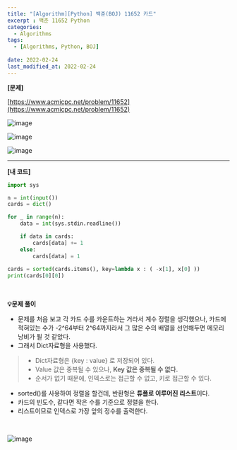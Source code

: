 ```yaml
---
title: "[Algorithm][Python] 백준(BOJ) 11652 카드"
excerpt : 백준 11652 Python
categories:
  - Algorithms
tags:
  - [Algorithms, Python, BOJ]
  
date: 2022-02-24
last_modified_at: 2022-02-24
---
```


**[문제]**

[https://www.acmicpc.net/problem/11652](https://www.acmicpc.net/problem/11652)

![image](https://user-images.githubusercontent.com/31675698/155505852-0e11a328-b922-4b00-8fae-723d299e820c.png)

![image](https://user-images.githubusercontent.com/31675698/155505936-35b95880-6138-41ec-852b-10ecb4346b89.png)

![image](https://user-images.githubusercontent.com/31675698/155505981-b58ddbfc-0167-4d5b-954c-cf2ddbe98fa6.png)



<hr>

**[내 코드]** 

```python
import sys

n = int(input())
cards = dict()

for _ in range(n):
    data = int(sys.stdin.readline())

    if data in cards:
        cards[data] += 1
    else:
        cards[data] = 1
    
cards = sorted(cards.items(), key=lambda x : ( -x[1], x[0] ))
print(cards[0][0])
```

<br/>

**💡문제 풀이**
- 문제를 처음 보고 각 카드 수를 카운트하는 거라서 계수 정렬을 생각했으나, 카드에 적혀있는 수가 -2^64부터 2^64까지라서 그 많은 수의 배열을 선언해두면 메모리 낭비가 될 것 같았다.
- 그래서 Dict자료형을 사용했다.
> - Dict자료형은 {key : value} 로 저장되어 있다.
> - Value 값은 중복될 수 있으나, **Key 값은 중복될 수 없다.**
> - 순서가 없기 때문에, 인덱스로는 접근할 수 없고, 키로 접근할 수 있다.
- sorted()를 사용하여 정렬을 할건데, 반환형은 **튜플로 이루어진 리스트**이다.
- 카드의 빈도수, 같다면 작은 수를 기준으로 정렬을 한다.
- 리스트이므로 인덱스로 가장 앞의 정수를 출력한다.

<br/>

![image](https://user-images.githubusercontent.com/31675698/155505777-c74a4df1-7e26-45b9-8a52-795466416b5f.png)





